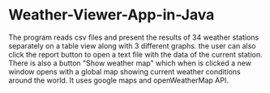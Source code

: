 # Weather-Viewer-App-in-Java
The program reads csv files and present the results of 34 weather stations separately on a table view along with 3 different graphs. the user can also click the report button to open a text file with the data of the current station. There is also a button "Show weather map" which when is clicked a new window opens with a global map showing current weather conditions around the world. It uses google maps and openWeatherMap API.
